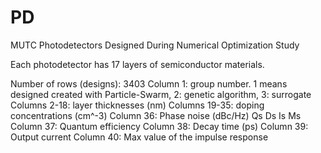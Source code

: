 # PD
MUTC Photodetectors Designed During Numerical Optimization Study 

Each photodetector has 17 layers of semiconductor materials.

Number of rows (designs): 3403
Column 1: group number. 1 means designed created with Particle-Swarm, 2: genetic algorithm, 3: surrogate
Columns 2-18: layer thicknesses (nm)
Columns 19-35: doping concentrations (cm^-3)
Column 36: Phase noise (dBc/Hz) Qs Ds Is Ms
Column 37: Quantum efficiency
Column 38: Decay time (ps)
Column 39: Output current 
Column 40: Max value of the impulse response
